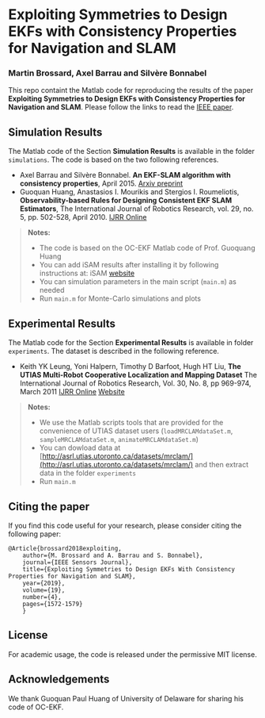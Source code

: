 # Exploiting Symmetries to Design EKFs with Consistency Properties for Navigation and SLAM
### Martin Brossard, Axel Barrau and Silvère Bonnabel

This repo containt the Matlab code for reproducing the results of the paper **Exploiting Symmetries to Design EKFs with Consistency Properties for Navigation and SLAM**. Please follow the links to read the [IEEE paper](https://ieeexplore.ieee.org/document/8543208/).

## Simulation Results
The Matlab code of the Section **Simulation Results** is available in the folder ```simulations```.  The code is based on the two following references.

 - Axel Barrau and Silvère Bonnabel. **An EKF-SLAM algorithm with consistency properties**, April 2015.  [Arxiv preprint](https://arxiv.org/abs/1510.06263)
 - Guoquan Huang, Anastasios I. Mourikis and Stergios I. Roumeliotis, **Observability-based Rules for Designing Consistent EKF SLAM Estimators**, The International Journal of Robotics Research, vol. 29, no. 5, pp. 502-528, April 2010. [IJRR Online](http://journals.sagepub.com/doi/abs/10.1177/0278364909353640)

> **Notes:** 
>  - The code is based on the OC-EKF Matlab code of Prof. Guoquang Huang
>  - You can add iSAM results after installing it by following instructions at: iSAM [website](https://people.csail.mit.edu/kaess/isam/doc/index.html)
>  - You can simulation parameters in the main script (`main.m`) as needed
>  - Run `main.m` for Monte-Carlo simulations and plots


## Experimental Results

The Matlab code for the Section **Experimental Results** is available in folder `experiments`.  The dataset is described in the following reference.

- Keith YK Leung, Yoni Halpern, Timothy D Barfoot, Hugh HT Liu,  **The UTIAS Multi-Robot Cooperative Localization and Mapping Dataset** The International Journal of Robotics Research, Vol. 30, No. 8, pp 969-974, March 2011 [IJRR Online](http://ijr.sagepub.com/content/30/8/969) [Website](http://asrl.utias.utoronto.ca/datasets/mrclam/)

> **Notes:** 
>  - We use the Matlab scripts tools that are provided for the convenience of UTIAS dataset users (`loadMRCLAMdataSet.m`, `sampleMRCLAMdataSet.m`, `animateMRCLAMdataSet.m`)
>  - You can dowload data at [http://asrl.utias.utoronto.ca/datasets/mrclam/](http://asrl.utias.utoronto.ca/datasets/mrclam/) and then extract data in the folder `experiments`
>  - Run `main.m`

## Citing the paper

If you find this code useful for your research, please consider citing the following paper:

	@Article{brossard2018exploiting,
	 	author={M. Brossard and A. Barrau and S. Bonnabel},
		journal={IEEE Sensors Journal},
		title={Exploiting Symmetries to Design EKFs With Consistency Properties for Navigation and SLAM},
		year={2019},
		volume={19},
		number={4},
		pages={1572-1579}
		}

##  License
For academic usage, the code is released under the permissive MIT license.

## Acknowledgements
We thank Guoquan Paul Huang of University of Delaware  for sharing his code of OC-EKF.

